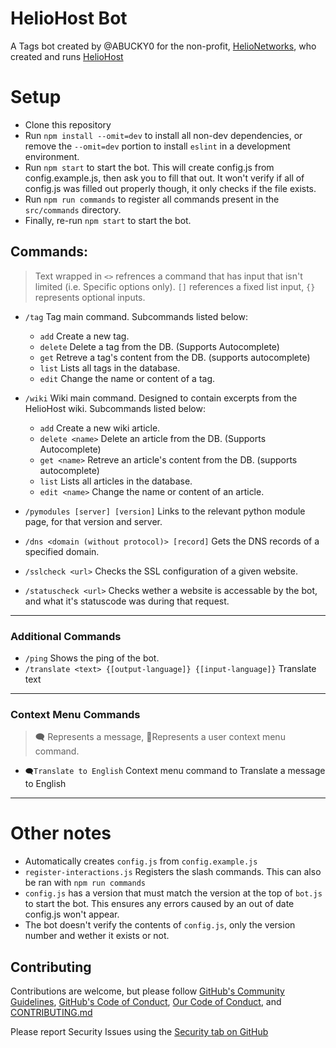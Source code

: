 # HelioHost Bot

A Tags bot created by @ABUCKY0 for the non-profit, [HelioNetworks](https://github.com/helionetworks), who created and runs [HelioHost](https://heliohost.org)

# Setup

- Clone this repository
- Run `npm install --omit=dev` to install all non-dev dependencies, or remove the `--omit=dev` portion to install `eslint` in a development environment.
- Run `npm start` to start the bot. This will create config.js from config.example.js, then ask you to fill that out. It won't verify if all of config.js was filled out properly though, it only checks if the file exists.
- Run `npm run commands` to register all commands present in the `src/commands` directory.
- Finally, re-run `npm start` to start the bot.


## Commands:
> Text wrapped in `<>` refrences a command that has input that isn't limited (i.e. Specific options only). `[]` references a fixed list input, `{}` represents optional inputs.
- `/tag` Tag main command. Subcommands listed below:
  - `add` Create a new tag. 
  - `delete` Delete a tag from the DB. (Supports Autocomplete)
  - `get` Retreve a tag's content from the DB. (supports autocomplete)
  - `list` Lists all tags in the database.
  - `edit` Change the name or content of a tag.

- `/wiki` Wiki main command. Designed to contain excerpts from the HelioHost wiki. Subcommands listed below:
  - `add` Create a new wiki article. 
  - `delete <name>` Delete an article from the DB. (Supports Autocomplete)
  - `get <name>` Retreve an article's content from the DB. (supports autocomplete)
  - `list` Lists all articles in the database.
  - `edit <name>` Change the name or content of an article.

- `/pymodules [server] [version]` Links to the relevant python module page, for that version and server. 
- `/dns <domain (without protocol)> [record]` Gets the DNS records of a specified domain.
- `/sslcheck <url>` Checks the SSL configuration of a given website.
- `/statuscheck <url>` Checks wether a website is accessable by the bot, and what it's statuscode was during that request.

***

### Additional Commands
- `/ping` Shows the ping of the bot.
- `/translate <text> {[output-language]} {[input-language]}` Translate text

***

### Context Menu Commands
> 🗨️ Represents a message, 🧍Represents a user context menu command.
- `🗨️Translate to English` Context menu command to Translate a message to English

***

# Other notes
- Automatically creates `config.js` from `config.example.js`
- `register-interactions.js` Registers the slash commands. This can also be ran with `npm run commands`
- `config.js` has a version that must match the version at the top of `bot.js` to start the bot. This ensures any errors caused by an out of date config.js won't appear.
- The bot doesn't verify the contents of `config.js`, only the version number and wether it exists or not. 

## Contributing
Contributions are welcome, but please follow [GitHub's Community Guidelines](https://docs.github.com/en/site-policy/github-terms/github-community-guidelines), [GitHub's Code of Conduct](https://docs.github.com/en/site-policy/github-terms/github-community-code-of-conduct), [Our Code of Conduct](CODE-OF-CONDUCT.md), and [CONTRIBUTING.md](CONTRIBUTING.md)

Please report Security Issues using the [Security tab on GitHub](https://github.com/ABUCKY0/HelioHost-Tags-Bot/security)